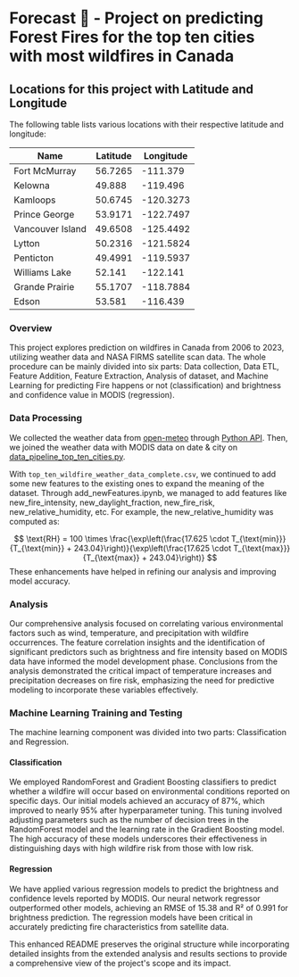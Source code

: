 # Forecast 🚀 - Project on predicting Forest Fires for the top ten cities with most wildfires in Canada

## Locations for this project with Latitude and Longitude

The following table lists various locations with their respective latitude and longitude:

| Name              | Latitude  | Longitude   |
|-------------------|-----------|-------------|
| Fort McMurray     | 56.7265   | -111.379    |
| Kelowna           | 49.888    | -119.496    |
| Kamloops          | 50.6745   | -120.3273   |
| Prince George     | 53.9171   | -122.7497   |
| Vancouver Island  | 49.6508   | -125.4492   |
| Lytton            | 50.2316   | -121.5824   |
| Penticton         | 49.4991   | -119.5937   |
| Williams Lake     | 52.141    | -122.141    |
| Grande Prairie    | 55.1707   | -118.7884   |
| Edson             | 53.581    | -116.439    |

### Overview
This project explores prediction on wildfires in Canada from 2006 to 2023, utilizing weather data and NASA FIRMS satellite scan data. The whole procedure can be mainly divided into six parts: Data collection, Data ETL, Feature Addition, Feature Extraction, Analysis of dataset, and Machine Learning for predicting Fire happens or not (classification) and brightness and confidence value in MODIS (regression).

### Data Processing
We collected the weather data from [open-meteo](https://open-meteo.com/) through [Python API](https://github.com/Vikramjeetsingh07/Canada-Wildfire-Analysis-Prediction-/blob/main/data-prep/multiple_cities_open_meteo_weather_data_code.py). Then, we joined the weather data with MODIS data on date & city on [data_pipeline_top_ten_cities.py](https://github.com/Vikramjeetsingh07/Canada-Wildfire-Analysis-Prediction-/blob/main/data-prep/data_pipeline_top_ten_cities.py).

With `top_ten_wildfire_weather_data_complete.csv`, we continued to add some new features to the existing ones to expand the meaning of the dataset. Through add_newFeatures.ipynb, we managed to add features like new_fire_intensity, new_daylight_fraction, new_fire_risk, new_relative_humidity, etc. For example, the new_relative_humidity was computed as:

$$
\text{RH} = 100 \times \frac{\exp\left(\frac{17.625 \cdot T_{\text{min}}}{T_{\text{min}} + 243.04}\right)}{\exp\left(\frac{17.625 \cdot T_{\text{max}}}{T_{\text{max}} + 243.04}\right)}
$$These enhancements have helped in refining our analysis and improving model accuracy.

### Analysis
Our comprehensive analysis focused on correlating various environmental factors such as wind, temperature, and precipitation with wildfire occurrences. The feature correlation insights and the identification of significant predictors such as brightness and fire intensity based on MODIS data have informed the model development phase. Conclusions from the analysis demonstrated the critical impact of temperature increases and precipitation decreases on fire risk, emphasizing the need for predictive modeling to incorporate these variables effectively.

### Machine Learning Training and Testing
The machine learning component was divided into two parts: Classification and Regression.

#### Classification
We employed RandomForest and Gradient Boosting classifiers to predict whether a wildfire will occur based on environmental conditions reported on specific days. Our initial models achieved an accuracy of 87%, which improved to nearly 95% after hyperparameter tuning. This tuning involved adjusting parameters such as the number of decision trees in the RandomForest model and the learning rate in the Gradient Boosting model. The high accuracy of these models underscores their effectiveness in distinguishing days with high wildfire risk from those with low risk.

#### Regression
We have applied various regression models to predict the brightness and confidence levels reported by MODIS. Our neural network regressor outperformed other models, achieving an RMSE of 15.38 and R² of 0.991 for brightness prediction. The regression models have been critical in accurately predicting fire characteristics from satellite data.

This enhanced README preserves the original structure while incorporating detailed insights from the extended analysis and results sections to provide a comprehensive view of the project's scope and its impact.
